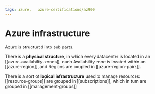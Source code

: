 ```yaml
---
tags: azure,   azure-certifications/az900
---
```

# Azure infrastructure

Azure is structured into sub parts.

There is a **physical structure**, in which every datacenter is located in an [[azure-availability-zones]], each Availability zone is located within an [[azure-region]], and Regions are coupled in [[azure-region-pairs]].

There is a sort of **logical infrastructure** used to manage resources: [[resource-groups]] are grouped in [[subscriptions]], which in turn are grouped in [[management-groups]].


